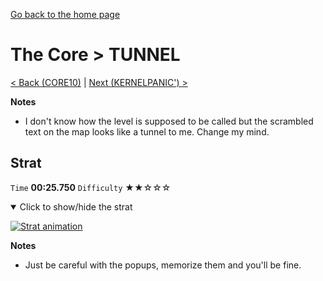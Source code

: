 [Go back to the home page](https://github.com/Doublevil/scbspeedrun)

# The Core > TUNNEL

[< Back (CORE10)](https://github.com/Doublevil/scbspeedrun/blob/main/levels/CORE/CORE10.md) | [Next (KERNELPANIC') >](https://github.com/Doublevil/scbspeedrun/blob/main/levels/CORE/KERNELPANIC'.md)

**Notes**
- I don't know how the level is supposed to be called but the scrambled text on the map looks like a tunnel to me. Change my mind.

## Strat

`Time` **00:25.750** `Difficulty` ★★☆☆☆
<details open>
  <summary>Click to show/hide the strat</summary>

  [![Strat animation](https://github.com/Doublevil/scbspeedrun/blob/main/media/levels/CORE/TUNNEL_Strat.webp)](https://github.com/Doublevil/scbspeedrun/blob/main/media/levels/CORE/TUNNEL_Strat.mp4)

  **Notes**
  - Just be careful with the popups, memorize them and you'll be fine.
</details>
